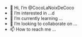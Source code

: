 - 👋 Hi, I’m @CocoLaNoixDeCoco
- 👀 I’m interested in ...d
- 🌱 I’m currently learning ...
- 💞️ I’m looking to collaborate on ...
- 📫 How to reach me ...

<!---
CocoLaNoixDeCoco/CocoLaNoixDeCoco is a ✨ special ✨ repository because its `README.md` (this file) appears on your GitHub profile.
You can click the Preview link to take a look at your changes.
--->
